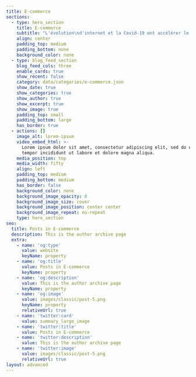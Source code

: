 ```yaml
---
title: E-commerce
sections:
  - type: hero_section
    title: E-commerce
    subtitle: "L'évolution\nd'internet et la Covid-19 ont accélérer le développement du canal d'achat\ne-commerce. Les acteurs majeurs comme Amazon ou Cdiscount ont grandement\nmodifié les habitudes des consommateurs et réduit les parts de marché du\ncommerce traditionnel. Aujourd'hui notre téléphone mobile influence notre\nmanière d'acheter sur le web. Dans cette catégorie, je vais vous donner mes\ntrucs et astuces pour développer votre boutique en ligne. Du point de vue\nstratégique, les tendances du marché, les chiffres clés, l'importance du\nmobile-first et l'impact de l'expérience utilisateur dans le processus d'achat.\nJe vais vous partager les actualités sur ce secteur qui révolutionne\naujourd'hui le quotidien des consommateurs. Optimiser votre business peut vous permettre\nun gain d’1% de votre taux de conversion. En e-commerce cela peut représenter\nbeaucoup d'argent\_!"
    align: center
    padding_top: medium
    padding_bottom: none
    background_color: none
  - type: blog_feed_section
    blog_feed_cols: three
    enable_cards: true
    show_recent: false
    category: data/categories/e-commerce.json
    show_date: true
    show_categories: true
    show_author: true
    show_excerpt: true
    show_image: true
    padding_top: small
    padding_bottom: large
    has_border: true
  - actions: []
    image_alt: lorem-ipsum
    video_embed_html: >-
      Lorem ipsum dolor sit amet, consectetur adipiscing elit, sed do eiusmod
      tempor incididunt ut labore et dolore magna aliqua.
    media_position: top
    media_width: fifty
    align: left
    padding_top: medium
    padding_bottom: medium
    has_border: false
    background_color: none
    background_image_opacity: 0
    background_image_size: cover
    background_image_position: center center
    background_image_repeat: no-repeat
    type: hero_section
seo:
  title: Posts in E-commerce
  description: This is the author archive page
  extra:
    - name: 'og:type'
      value: website
      keyName: property
    - name: 'og:title'
      value: Posts in E-commerce
      keyName: property
    - name: 'og:description'
      value: This is the author archive page
      keyName: property
    - name: 'og:image'
      value: images/classic/post-5.png
      keyName: property
      relativeUrl: true
    - name: 'twitter:card'
      value: summary_large_image
    - name: 'twitter:title'
      value: Posts in E-commerce
    - name: 'twitter:description'
      value: This is the author archive page
    - name: 'twitter:image'
      value: images/classic/post-5.png
      relativeUrl: true
layout: advanced
---
```


